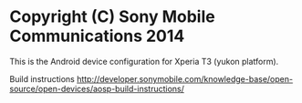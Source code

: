 Copyright (C) Sony Mobile Communications 2014
=============================================

This is the Android device configuration for Xperia T3 (yukon platform).

Build instructions
http://developer.sonymobile.com/knowledge-base/open-source/open-devices/aosp-build-instructions/
